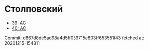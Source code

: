 # Столповский
- [39: AC](39.md)
- [40: AC](40.md)

Commit: d867d8de5ad98a4d5ff089715e803ff653551f43
 fetched at: 20201215-154811
